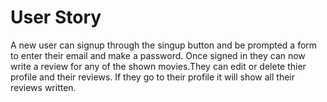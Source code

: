 # User Story 

A new user can signup through the singup button and be prompted a form to enter their email and make a password.
Once signed in they can now write a review for any of the shown movies.They can edit or delete thier profile and their reviews.
If they go to their profile it will show all their reviews written. 
